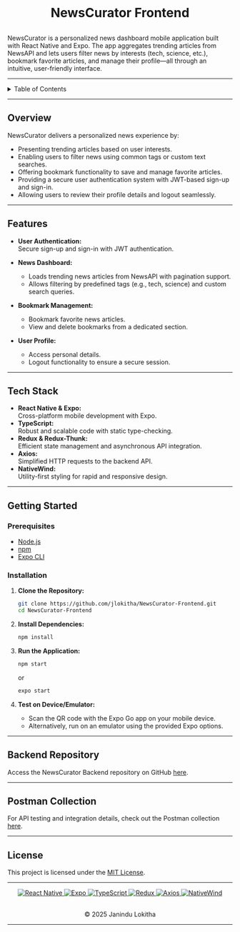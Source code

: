 <div style="display: flex; align-items: center; justify-content: center;">
  <h1 style="margin: 0;">NewsCurator Frontend</h1>
</div>
<br>

NewsCurator is a personalized news dashboard mobile application built with React Native and Expo. The app aggregates trending articles from NewsAPI and lets users filter news by interests (tech, science, etc.), bookmark favorite articles, and manage their profile—all through an intuitive, user-friendly interface.

---

<details>
  <summary>Table of Contents</summary>

- [Overview](#overview)
- [Features](#features)
- [Tech Stack](#tech-stack)
- [Getting Started](#getting-started)
  - [Prerequisites](#prerequisites)
  - [Installation](#installation)
- [Backend Repository](#backend-repository)
- [Postman Collection](#postman-collection)
- [License](#license)
  
</details>

---

## Overview

NewsCurator delivers a personalized news experience by:
- Presenting trending articles based on user interests.
- Enabling users to filter news using common tags or custom text searches.
- Offering bookmark functionality to save and manage favorite articles.
- Providing a secure user authentication system with JWT-based sign-up and sign-in.
- Allowing users to review their profile details and logout seamlessly.

---

## Features

- **User Authentication:**  
  Secure sign-up and sign-in with JWT authentication.
  
- **News Dashboard:**  
  - Loads trending news articles from NewsAPI with pagination support.
  - Allows filtering by predefined tags (e.g., tech, science) and custom search queries.
  
- **Bookmark Management:**  
  - Bookmark favorite news articles.
  - View and delete bookmarks from a dedicated section.
  
- **User Profile:**  
  - Access personal details.
  - Logout functionality to ensure a secure session.

---

## Tech Stack

- **React Native & Expo:**  
  Cross-platform mobile development with Expo.
- **TypeScript:**  
  Robust and scalable code with static type-checking.
- **Redux & Redux-Thunk:**  
  Efficient state management and asynchronous API integration.
- **Axios:**  
  Simplified HTTP requests to the backend API.
- **NativeWind:**  
  Utility-first styling for rapid and responsive design.

---

## Getting Started

### Prerequisites

- [Node.js](https://nodejs.org/en/download)
- [npm](https://docs.npmjs.com/downloading-and-installing-node-js-and-npm)
- [Expo CLI](https://docs.expo.dev/get-started/installation/)

### Installation

1. **Clone the Repository:**
   ```bash
   git clone https://github.com/jlokitha/NewsCurator-Frontend.git
   cd NewsCurator-Frontend
   ```

2. **Install Dependencies:**
   ```bash
   npm install
   ```

3. **Run the Application:**
   ```bash
   npm start
   ```
   or
   ```bash
   expo start
   ```

4. **Test on Device/Emulator:**
   - Scan the QR code with the Expo Go app on your mobile device.
   - Alternatively, run on an emulator using the provided Expo options.

---

## Backend Repository

Access the NewsCurator Backend repository on GitHub [here](https://github.com/jlokitha/NewsCurator-Backend.git).

---

## Postman Collection

For API testing and integration details, check out the Postman collection [here](https://documenter.getpostman.com/view/35384124/2sAYdhLAyB).

---

## License

This project is licensed under the [MIT License](LICENSE).

---

<div align="center">
  <a href="https://github.com/jlokitha/NewsCurator-Frontend" target="_blank">
    <img src="https://img.shields.io/badge/React_Native-000000?style=for-the-badge&logo=react&logoColor=white" alt="React Native">
  </a>
  <a href="https://expo.dev/" target="_blank">
    <img src="https://img.shields.io/badge/Expo-000000?style=for-the-badge&logo=expo&logoColor=white" alt="Expo">
  </a>
  <a href="https://www.typescriptlang.org/" target="_blank">
    <img src="https://img.shields.io/badge/TypeScript-000000?style=for-the-badge&logo=typescript&logoColor=white" alt="TypeScript">
  </a>
  <a href="https://redux.js.org/" target="_blank">
    <img src="https://img.shields.io/badge/Redux-000000?style=for-the-badge&logo=redux&logoColor=white" alt="Redux">
  </a>
  <a href="https://axios-http.com/" target="_blank">
    <img src="https://img.shields.io/badge/Axios-000000?style=for-the-badge&logo=axios&logoColor=white" alt="Axios">
  </a>
  <a href="https://nativewind.dev/" target="_blank">
    <img src="https://img.shields.io/badge/NativeWind-000000?style=for-the-badge&logo=tailwindcss&logoColor=white" alt="NativeWind">
  </a>
</div>
<br>
<p align="center">
  &copy; 2025 Janindu Lokitha
</p>

---
